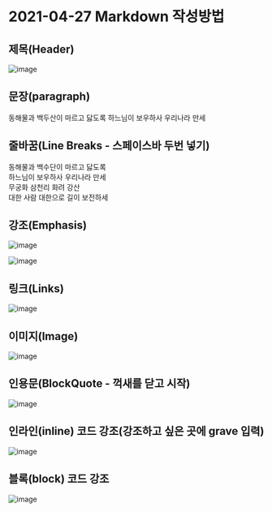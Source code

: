 # 2021-04-27 Markdown 작성방법


## 제목(Header)

![image](https://user-images.githubusercontent.com/61581807/116193015-a7969380-a769-11eb-9c75-58880965eeee.png)


## 문장(paragraph)

동해물과 백두산이 마르고 닳도록 하느님이 보우하사 우리나라 만세

## 줄바꿈(Line Breaks - 스페이스바 두번 넣기)

동해물과 백수단이 마르고 닳도록  
하느님이 보우하사 우리나라 만세  
무궁화 삼천리 화려 강산  
대한 사람 대한으로 길이 보전하세

## 강조(Emphasis)

![image](https://user-images.githubusercontent.com/61581807/116193272-0f4cde80-a76a-11eb-992a-17846e27dba4.png)

![image](https://user-images.githubusercontent.com/61581807/116193129-d57bd800-a769-11eb-898e-a8c138c1e27c.png)


## 링크(Links)

![image](https://user-images.githubusercontent.com/61581807/116193372-33a8bb00-a76a-11eb-82a5-8cfc21154f7a.png)


## 이미지(Image)

![image](https://user-images.githubusercontent.com/61581807/116191963-268acc80-a768-11eb-82ca-e5b2230d83fd.png)


## 인용문(BlockQuote - 꺽새를 닫고 시작)

![image](https://user-images.githubusercontent.com/61581807/116193481-694da400-a76a-11eb-8a02-91fd9a85afaf.png)


## 인라인(inline) 코드 강조(강조하고 싶은 곳에 grave 입력)

![image](https://user-images.githubusercontent.com/61581807/116192066-48844f00-a768-11eb-8895-9179795dfc34.png)


## 블록(block) 코드 강조

![image](https://user-images.githubusercontent.com/61581807/116193880-ff81ca00-a76a-11eb-90b3-0a0aac2be2c3.png)



